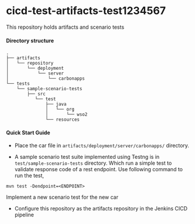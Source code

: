 # cicd-test-artifacts-test1234567

This repository holds artifacts and scenario tests


#### Directory structure
```
.
├── artifacts
│   └── repository
│       └── deployment
│           └── server
│               └── carbonapps
└── tests
    └── sample-scenario-tests
        ├── src
           └── test
               ├── java
               │   └── org
               │       └── wso2
               └── resources
```

#### Quick Start Guide
* Place the car file in `artifacts/deployment/server/carbonapps/` directory.

* A sample scenario test suite implemented using Testng is in `test/sample-scenario-tests` directory. Which run a 
simple test to validate response code of a rest endpoint. Use following command to run the test,
```
mvn test -Dendpoint=<ENDPOINT>
```
Implement a new scenario test for the new car 

* Configure this repository as the artifacts repository in the Jenkins CICD pipeline
